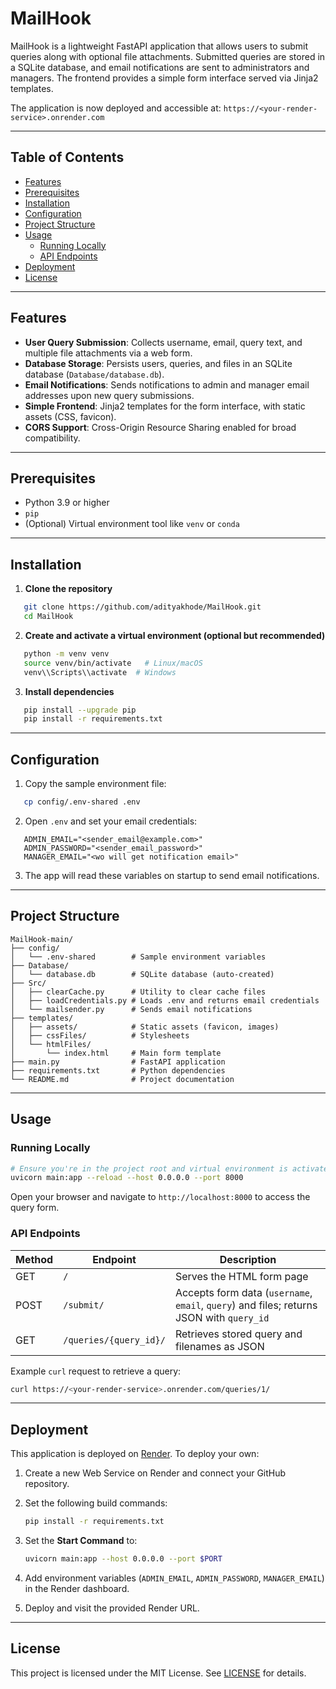 # MailHook

MailHook is a lightweight FastAPI application that allows users to submit queries along with optional file attachments. Submitted queries are stored in a SQLite database, and email notifications are sent to administrators and managers. The frontend provides a simple form interface served via Jinja2 templates.

The application is now deployed and accessible at: `https://<your-render-service>.onrender.com`

---

## Table of Contents

- [Features](#features)
- [Prerequisites](#prerequisites)
- [Installation](#installation)
- [Configuration](#configuration)
- [Project Structure](#project-structure)
- [Usage](#usage)
  - [Running Locally](#running-locally)
  - [API Endpoints](#api-endpoints)
- [Deployment](#deployment)
- [License](#license)

---

## Features

- **User Query Submission**: Collects username, email, query text, and multiple file attachments via a web form.
- **Database Storage**: Persists users, queries, and files in an SQLite database (`Database/database.db`).
- **Email Notifications**: Sends notifications to admin and manager email addresses upon new query submissions.
- **Simple Frontend**: Jinja2 templates for the form interface, with static assets (CSS, favicon).
- **CORS Support**: Cross-Origin Resource Sharing enabled for broad compatibility.

---

## Prerequisites

- Python 3.9 or higher
- `pip`
- (Optional) Virtual environment tool like `venv` or `conda`

---

## Installation

1. **Clone the repository**
   
```bash
   git clone https://github.com/adityakhode/MailHook.git
   cd MailHook
```

2. **Create and activate a virtual environment (optional but recommended)**

```bash
   python -m venv venv
   source venv/bin/activate   # Linux/macOS
   venv\\Scripts\\activate  # Windows
```

3. **Install dependencies**

```bash
   pip install --upgrade pip
   pip install -r requirements.txt
```

---

## Configuration

1. Copy the sample environment file:

```bash
   cp config/.env-shared .env
```

2. Open `.env` and set your email credentials:

```env
   ADMIN_EMAIL="<sender_email@example.com>"
   ADMIN_PASSWORD="<sender_email_password>"
   MANAGER_EMAIL="<wo will get notification email>"
```

3. The app will read these variables on startup to send email notifications.

---

## Project Structure

```
MailHook-main/
├── config/
│   └── .env-shared        # Sample environment variables
├── Database/
│   └── database.db        # SQLite database (auto-created)
├── Src/
│   ├── clearCache.py      # Utility to clear cache files
│   ├── loadCredentials.py # Loads .env and returns email credentials
│   └── mailsender.py      # Sends email notifications
├── templates/
│   ├── assets/            # Static assets (favicon, images)
│   ├── cssFiles/          # Stylesheets
│   └── htmlFiles/
│       └── index.html     # Main form template
├── main.py                # FastAPI application
├── requirements.txt       # Python dependencies
└── README.md              # Project documentation
```

---

## Usage

### Running Locally

```bash
# Ensure you're in the project root and virtual environment is activated
uvicorn main:app --reload --host 0.0.0.0 --port 8000
```

Open your browser and navigate to `http://localhost:8000` to access the query form.

### API Endpoints

| Method | Endpoint               | Description                                                                              |
| ------ | ---------------------- | ---------------------------------------------------------------------------------------- |
| GET    | `/`                    | Serves the HTML form page                                                                |
| POST   | `/submit/`             | Accepts form data (`username`, `email`, `query`) and files; returns JSON with `query_id` |
| GET    | `/queries/{query_id}/` | Retrieves stored query and filenames as JSON                                             |

Example `curl` request to retrieve a query:

```bash
curl https://<your-render-service>.onrender.com/queries/1/
```

---

## Deployment

This application is deployed on [Render](https://render.com). To deploy your own:

1. Create a new Web Service on Render and connect your GitHub repository.
2. Set the following build commands:

   ```bash
   pip install -r requirements.txt
   ```
3. Set the **Start Command** to:

   ```bash
   uvicorn main:app --host 0.0.0.0 --port $PORT
   ```
4. Add environment variables (`ADMIN_EMAIL`, `ADMIN_PASSWORD`, `MANAGER_EMAIL`) in the Render dashboard.
5. Deploy and visit the provided Render URL.

---

## License

This project is licensed under the MIT License. See [LICENSE](LICENSE) for details.

```
```
